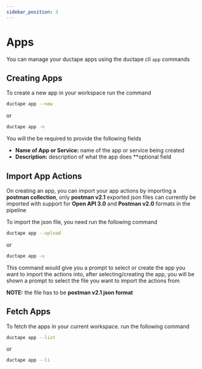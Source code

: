 ```yaml
---
sidebar_position: 3
---
```


# Apps

You can manage your ductape apps using the ductape cli `app` commands

## Creating Apps

To create a new app in your workspace run the command

``` bash
ductape app --new
```

or

``` bash
ductape app -n
```

You will the be required to provide the following fields

- **Name of App or Service:** name of the app or service being created
- **Description:** description of what the app does **optional field

## Import App Actions

On creating an app, you can import your app actions by importing a **postman collection**, only **postman v2.1** exported json files can currently be imported with support for **Open API 3.0** and **Postman v2.0** formats in the pipeline


To import the json file, you need run the following command

``` bash
ductape app --upload
```

or

``` bash
ductape app -u
```

This command would give you a prompt to select or create the app you want to import the actions into, after selecting/creating the app, you will be shown a prompt to select the file you want to import the actions from

**NOTE:** the file has to be **postman v2.1 json format**


## Fetch Apps

To fetch the apps in your current workspace. run the following command

``` bash
ductape app --list
```

or

``` bash
ductape app --li
```